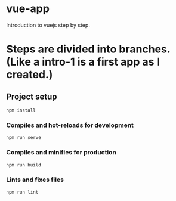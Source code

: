 # vue-app
Introduction to vuejs step by step.

# Steps are divided into branches. (Like a intro-1 is a first app as I created.)

## Project setup
```
npm install
```

### Compiles and hot-reloads for development
```
npm run serve
```

### Compiles and minifies for production
```
npm run build
```

### Lints and fixes files
```
npm run lint
```
